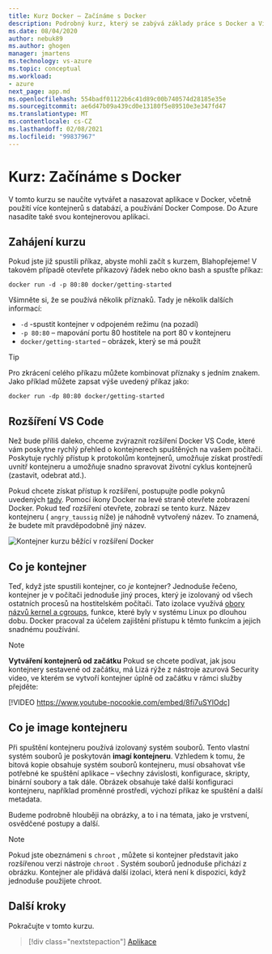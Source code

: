 ```yaml
---
title: Kurz Docker – Začínáme s Docker
description: Podrobný kurz, který se zabývá základy práce s Docker a Visual Studio Code.
ms.date: 08/04/2020
author: nebuk89
ms.author: ghogen
manager: jmartens
ms.technology: vs-azure
ms.topic: conceptual
ms.workload:
- azure
next_page: app.md
ms.openlocfilehash: 554badf01122b6c41d89c00b740574d28185e35e
ms.sourcegitcommit: ae6d47b09a439cd0e13180f5e89510e3e347fd47
ms.translationtype: MT
ms.contentlocale: cs-CZ
ms.lasthandoff: 02/08/2021
ms.locfileid: "99837967"
---
```

# <a name="tutorial-get-started-with-docker"></a>Kurz: Začínáme s Docker

V tomto kurzu se naučíte vytvářet a nasazovat aplikace v Docker, včetně použití více kontejnerů s databází, a používání Docker Compose. Do Azure nasadíte také svou kontejnerovou aplikaci.

## <a name="start-the-tutorial"></a>Zahájení kurzu

Pokud jste již spustili příkaz, abyste mohli začít s kurzem, Blahopřejeme!  V takovém případě otevřete příkazový řádek nebo okno bash a spusťte příkaz:

```cli
docker run -d -p 80:80 docker/getting-started
```

Všimněte si, že se používá několik příznaků. Tady je několik dalších informací:

- `-d` -spustit kontejner v odpojeném režimu (na pozadí)
- `-p 80:80` – mapování portu 80 hostitele na port 80 v kontejneru
- `docker/getting-started` – obrázek, který se má použít

> [!TIP]
> Pro zkrácení celého příkazu můžete kombinovat příznaky s jedním znakem.
> Jako příklad můžete zapsat výše uvedený příkaz jako:
>
> ```cli
> docker run -dp 80:80 docker/getting-started
> ```

## <a name="the-vs-code-extension"></a>Rozšíření VS Code

Než bude příliš daleko, chceme zvýraznit rozšíření Docker VS Code, které vám poskytne rychlý přehled o kontejnerech spuštěných na vašem počítači. Poskytuje rychlý přístup k protokolům kontejnerů, umožňuje získat prostředí uvnitř kontejneru a umožňuje snadno spravovat životní cyklus kontejnerů (zastavit, odebrat atd.).

Pokud chcete získat přístup k rozšíření, postupujte podle pokynů uvedených [tady](https://code.visualstudio.com/docs/containers/overview). Pomocí ikony Docker na levé straně otevřete zobrazení Docker. Pokud teď rozšíření otevřete, zobrazí se tento kurz. Název kontejneru ( `angry_taussig` níže) je náhodně vytvořený název. To znamená, že budete mít pravděpodobně jiný název.

![Kontejner kurzu běžící v rozšíření Docker](media/vs-tutorial-in-extension.png)

## <a name="what-is-a-container"></a>Co je kontejner

Teď, když jste spustili kontejner, co *je* kontejner? Jednoduše řečeno, kontejner je v počítači jednoduše jiný proces, který je izolovaný od všech ostatních procesů na hostitelském počítači. Tato izolace využívá [obory názvů kernel a cgroups](https://medium.com/@saschagrunert/demystifying-containers-part-i-kernel-space-2c53d6979504), funkce, které byly v systému Linux po dlouhou dobu. Docker pracoval za účelem zajištění přístupu k těmto funkcím a jejich snadnému používání.

> [!NOTE]
> **Vytváření kontejnerů od začátku** Pokud se chcete podívat, jak jsou kontejnery sestavené od začátku, má Lizá rýže z nástroje azurová Security video, ve kterém se vytvoří kontejner úplně od začátku v rámci služby přejděte:
>
> [!VIDEO https://www.youtube-nocookie.com/embed/8fi7uSYlOdc]

## <a name="what-is-a-container-image"></a>Co je image kontejneru

Při spuštění kontejneru používá izolovaný systém souborů. Tento vlastní systém souborů je poskytován **imagí kontejneru**. Vzhledem k tomu, že bitová kopie obsahuje systém souborů kontejneru, musí obsahovat vše potřebné ke spuštění aplikace – všechny závislosti, konfigurace, skripty, binární soubory a tak dále. Obrázek obsahuje také další konfiguraci kontejneru, například proměnné prostředí, výchozí příkaz ke spuštění a další metadata.

Budeme podrobně hlouběji na obrázky, a to i na témata, jako je vrstvení, osvědčené postupy a další.

> [!NOTE]
> Pokud jste obeznámeni s `chroot` , můžete si kontejner představit jako rozšířenou verzi nástroje `chroot` . Systém souborů jednoduše přichází z obrázku. Kontejner ale přidává další izolaci, která není k dispozici, když jednoduše použijete chroot.

## <a name="next-steps"></a>Další kroky

Pokračujte v tomto kurzu.

> [!div class="nextstepaction"]
> [Aplikace](your-application.md)
